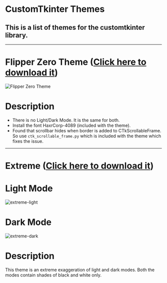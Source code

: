 # CustomTkinter Themes
## This is a list of themes for the customtkinter library.

***

# Flipper Zero Theme ([Click here to download it](https://raw.githubusercontent.com/rigvedmaanas/CustomTkinterThemes/main/Download/FlipperZero.zip))
![Flipper Zero Theme](https://user-images.githubusercontent.com/77579661/230898343-7892083b-a06d-4f64-9be8-a865654dfb29.png)

# Description
- There is no Light/Dark Mode. It is the same for both.
- Install the font HaxrCorp-4089 (included with the theme).
- Found that scrollbar hides when border is added to CTkScrollableFrame. So use `ctk_scrollable_frame.py` which is included with the theme which fixes the issue.

***

# Extreme ([Click here to download it](https://raw.githubusercontent.com/rigvedmaanas/CustomTkinterThemes/main/Download/Extreme.zip))
# Light Mode
![extreme-light](https://github.com/rigvedmaanas/CustomTkinterThemes/assets/77579661/a7655480-f898-4f9d-ac96-9a589bd31f4d)
# Dark Mode
![extreme-dark](https://github.com/rigvedmaanas/CustomTkinterThemes/assets/77579661/a9e029d2-f9a2-41c6-84b6-df0c3727d15e)

# Description
This theme is an extreme exaggeration of light and dark modes. Both the modes contain shades of black and white only.
